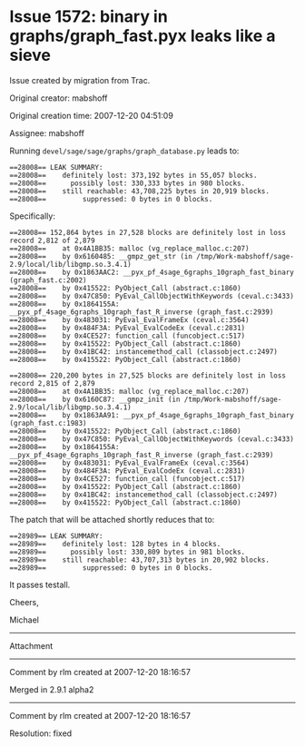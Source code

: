 # Issue 1572: binary in graphs/graph_fast.pyx leaks like a sieve

Issue created by migration from Trac.

Original creator: mabshoff

Original creation time: 2007-12-20 04:51:09

Assignee: mabshoff

Running `devel/sage/sage/graphs/graph_database.py` leads to:

```
==28008== LEAK SUMMARY:
==28008==    definitely lost: 373,192 bytes in 55,057 blocks.
==28008==      possibly lost: 330,333 bytes in 980 blocks.
==28008==    still reachable: 43,708,225 bytes in 20,919 blocks.
==28008==         suppressed: 0 bytes in 0 blocks.
```

Specifically:

```
==28008== 152,864 bytes in 27,528 blocks are definitely lost in loss record 2,812 of 2,879
==28008==    at 0x4A1BB35: malloc (vg_replace_malloc.c:207)
==28008==    by 0x6160485: __gmpz_get_str (in /tmp/Work-mabshoff/sage-2.9/local/lib/libgmp.so.3.4.1)
==28008==    by 0x1863AAC2: __pyx_pf_4sage_6graphs_10graph_fast_binary (graph_fast.c:2002)
==28008==    by 0x415522: PyObject_Call (abstract.c:1860)
==28008==    by 0x47C850: PyEval_CallObjectWithKeywords (ceval.c:3433)
==28008==    by 0x1864155A: __pyx_pf_4sage_6graphs_10graph_fast_R_inverse (graph_fast.c:2939)
==28008==    by 0x483031: PyEval_EvalFrameEx (ceval.c:3564)
==28008==    by 0x484F3A: PyEval_EvalCodeEx (ceval.c:2831)
==28008==    by 0x4CE527: function_call (funcobject.c:517)
==28008==    by 0x415522: PyObject_Call (abstract.c:1860)
==28008==    by 0x41BC42: instancemethod_call (classobject.c:2497)
==28008==    by 0x415522: PyObject_Call (abstract.c:1860)

==28008== 220,200 bytes in 27,525 blocks are definitely lost in loss record 2,815 of 2,879
==28008==    at 0x4A1BB35: malloc (vg_replace_malloc.c:207)
==28008==    by 0x6160C87: __gmpz_init (in /tmp/Work-mabshoff/sage-2.9/local/lib/libgmp.so.3.4.1)
==28008==    by 0x1863AA91: __pyx_pf_4sage_6graphs_10graph_fast_binary (graph_fast.c:1983)
==28008==    by 0x415522: PyObject_Call (abstract.c:1860)
==28008==    by 0x47C850: PyEval_CallObjectWithKeywords (ceval.c:3433)
==28008==    by 0x1864155A: __pyx_pf_4sage_6graphs_10graph_fast_R_inverse (graph_fast.c:2939)
==28008==    by 0x483031: PyEval_EvalFrameEx (ceval.c:3564)
==28008==    by 0x484F3A: PyEval_EvalCodeEx (ceval.c:2831)
==28008==    by 0x4CE527: function_call (funcobject.c:517)
==28008==    by 0x415522: PyObject_Call (abstract.c:1860)
==28008==    by 0x41BC42: instancemethod_call (classobject.c:2497)
==28008==    by 0x415522: PyObject_Call (abstract.c:1860)
```

The patch that will be attached shortly reduces that to:

```
==28989== LEAK SUMMARY:
==28989==    definitely lost: 128 bytes in 4 blocks.
==28989==      possibly lost: 330,809 bytes in 981 blocks.
==28989==    still reachable: 43,707,313 bytes in 20,902 blocks.
==28989==         suppressed: 0 bytes in 0 blocks.
```

It passes testall.

Cheers,

Michael


---

Attachment


---

Comment by rlm created at 2007-12-20 18:16:57

Merged in 2.9.1 alpha2


---

Comment by rlm created at 2007-12-20 18:16:57

Resolution: fixed
